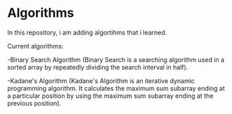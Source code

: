 # Algorithms

In this repository, i am adding algortihms that i learned.

Current algorithms: 
  
   -Binary Search Algorithm (Binary Search is a searching algorithm used in a sorted array by repeatedly dividing the search interval in half).
  
   -Kadane's Algorithm (Kadane's Algorithm is an iterative dynamic programming algorithm. It calculates the maximum sum subarray ending at a particular position by    using    the maximum sum subarray ending at the previous position).
